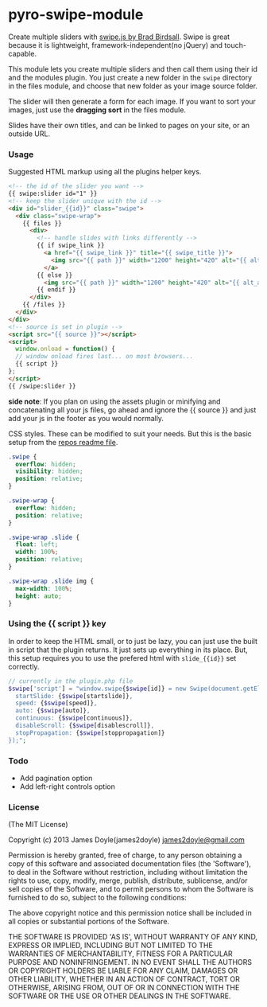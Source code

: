 pyro-swipe-module
=================

Create multiple sliders with [swipe.js by Brad Birdsall](https://github.com/bradbirdsall/Swipe). Swipe is great because it is lightweight, framework-independent(no jQuery) and touch-capable.

This module lets you create multiple sliders and then call them using their id and the modules plugin. You just create a new folder in the `swipe` directory in the files module, and choose that new folder as your image source folder.

The slider will then generate a form for each image. If you want to sort your images, just use the **dragging sort** in the files module.

Slides have their own titles, and can be linked to pages on your site, or an outside URL.

### Usage

Suggested HTML markup using all the plugins helper keys.

```html
<!-- the id of the slider you want -->
{{ swipe:slider id="1" }}
<!-- keep the slider unique with the id -->
<div id="slider_{{id}}" class="swipe">
  <div class="swipe-wrap">
    {{ files }}
      <div>
        <!-- handle slides with links differently -->
        {{ if swipe_link }}
          <a href="{{ swipe_link }}" title="{{ swipe_title }}">
            <img src="{{ path }}" width="1200" height="420" alt="{{ alt_attribute }} {{ description }} {{ swipe_title }}" id="slide-count-{{ count }}" />
          </a>
        {{ else }}
          <img src="{{ path }}" width="1200" height="420" alt="{{ alt_attribute }} {{ description }} {{ swipe_title }}" id="slide-count-{{ count }}"/>
        {{ endif }}
      </div>
    {{ /files }}
  </div>
</div>
<!-- source is set in plugin -->
<script src="{{ source }}"></script>
<script>
  window.onload = function() {
  // window onload fires last... on most browsers...
  {{ script }}
};
</script>
{{ /swipe:slider }}
```

**side note**: If you plan on using the assets plugin or minifying and concatenating all your js files, go ahead and ignore the {{ source }} and just add your js in the footer as you would normally.

CSS styles. These can be modified to suit your needs. But this is the basic setup from the [repos readme file](https://github.com/bradbirdsall/Swipe/blob/master/README.md).

```css
.swipe {
  overflow: hidden;
  visibility: hidden;
  position: relative;
}

.swipe-wrap {
  overflow: hidden;
  position: relative;
}

.swipe-wrap .slide {
  float: left;
  width: 100%;
  position: relative;
}

.swipe-wrap .slide img {
  max-width: 100%;
  height: auto;
}
```

### Using the {{ script }} key

In order to keep the HTML small, or to just be lazy, you can just use the built in script that the plugin returns. It just sets up everything in its place. But, this setup requires you to use the prefered html with `slide_{{id}}` set correctly.

```php
// currently in the plugin.php file
$swipe['script'] = "window.swipe{$swipe[id]} = new Swipe(document.getElementById('slider_{$swipe[id]}'), {
  startSlide: {$swipe[startslide]},
  speed: {$swipe[speed]},
  auto: {$swipe[auto]},
  continuous: {$swipe[continuous]},
  disableScroll: {$swipe[disablescroll]},
  stopPropagation: {$swipe[stoppropagation]}
});";
```

### Todo

* Add pagination option
* Add left-right controls option

### License

(The MIT License)

Copyright (c) 2013 James Doyle(james2doyle) james2doyle@gmail.com

Permission is hereby granted, free of charge, to any person obtaining
a copy of this software and associated documentation files (the
'Software'), to deal in the Software without restriction, including
without limitation the rights to use, copy, modify, merge, publish,
distribute, sublicense, and/or sell copies of the Software, and to
permit persons to whom the Software is furnished to do so, subject to
the following conditions:

The above copyright notice and this permission notice shall be
included in all copies or substantial portions of the Software.

THE SOFTWARE IS PROVIDED 'AS IS', WITHOUT WARRANTY OF ANY KIND,
EXPRESS OR IMPLIED, INCLUDING BUT NOT LIMITED TO THE WARRANTIES OF
MERCHANTABILITY, FITNESS FOR A PARTICULAR PURPOSE AND NONINFRINGEMENT.
IN NO EVENT SHALL THE AUTHORS OR COPYRIGHT HOLDERS BE LIABLE FOR ANY
CLAIM, DAMAGES OR OTHER LIABILITY, WHETHER IN AN ACTION OF CONTRACT,
TORT OR OTHERWISE, ARISING FROM, OUT OF OR IN CONNECTION WITH THE
SOFTWARE OR THE USE OR OTHER DEALINGS IN THE SOFTWARE.